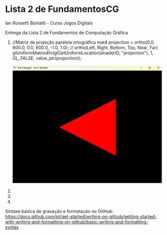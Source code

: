 # Lista 2 de FundamentosCG

Ian Rossetti Boniatti - Curso Jogos Digitais 

Entrega da Lista 2 de Fundamentos de Computação Gráfica

1. //Matriz de projeção paralela ortográfica
	mat4 projection = ortho(0.0, 800.0, 0.0, 600.0, -1.0, 1.0);  	// ortho(Left, Right, Bottom, Top, Near, Far)
	glUniformMatrix4fv(glGetUniformLocation(shaderID, "projection"), 1, GL_FALSE, value_ptr(projection));

    ![alt text]({7DBB08CD-477C-4EC4-A153-422CD8F03EE9}.png)

2.
  

3.

  
4.


Sintaxe básica de gravação e formatação no GitHub:
https://docs.github.com/pt/get-started/writing-on-github/getting-started-with-writing-and-formatting-on-github/basic-writing-and-formatting-syntax
